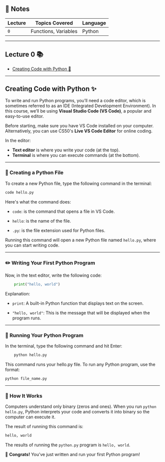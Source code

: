 ## 📝 Notes

| **Lecture** | **Topics Covered**               |         **Language**      |
|-------------|----------------------------------|---------------------------|
| `0`         | Functions, Variables             | Python                    |

--- 
## Lecture 0 📚

- [Creating Code with Python 🚀](#creating-code-with-python)


--- 
## Creating Code with Python ✨

To write and run Python programs, you’ll need a code editor, which is sometimes referred to as an IDE (Integrated Development Environment). In this course, we’ll be using **Visual Studio Code (VS Code)**, a popular and easy-to-use editor.

Before starting, make sure you have VS Code installed on your computer. Alternatively, you can use CS50's **Live VS Code Editor** for online coding.

In the editor:
- **Text editor** is where you write your code (at the top).
- **Terminal** is where you can execute commands (at the bottom).

---

### 📂 Creating a Python File

To create a new Python file, type the following command in the terminal:

```bash
code hello.py
```

Here's what the command does:

- `code`: is the command that opens a file in VS Code.

- `hello`: is the name of the file.

- `.py`: is the file extension used for Python files.

Running this command will open a new Python file named `hello.py`, where you can start writing code.

---

### ✏️ Writing Your First Python Program
Now, in the text editor, write the following code:

```py
    print("hello, world")
```

Explanation: 
- `print`:  A built-in Python function that displays text on the screen.

- `"hello, world"`: This is the message that will be displayed when the program runs.

---

### 🚀 Running Your Python Program
In the terminal, type the following command and hit Enter:

```bash
    python hello.py
```
This command runs your hello.py file. To run any Python program, use the format:

```bash
python file_name.py
```

---

### 🧠 How It Works


Computers understand only binary (zeros and ones). When you run `python hello.py`, Python interprets your code and converts it into binary so the computer can execute it.


The result of running this command is:
```py
hello, world
```

The results of running the `python.py` program is `hello, world`. 

🎉 **Congrats!** You’ve just written and run your first Python program!
